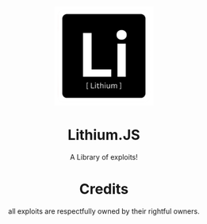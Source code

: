 <p align="center"><img src="https://raw.githubusercontent.com/GalacticNetwork/lithium.js/main/logo-full.png" height="200">
</p>

<h1 align="center"><strong>Lithium.JS</strong></h1>
<p align="center">A Library of exploits!</p>
<h1 align="center">Credits</h1>
<p align="center">all exploits are respectfully owned by their rightful owners.</p>
